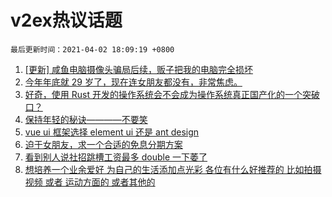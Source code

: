 # v2ex热议话题

`最后更新时间：2021-04-02 18:09:19 +0800`

1. [[更新] 咸鱼电脑摄像头骗局后续，贩子把我的电脑完全损坏](https://www.v2ex.com/t/767322)
1. [今年年底就 29 岁了，现在连女朋友都没有，非常焦虑。](https://www.v2ex.com/t/767401)
1. [好奇，使用 Rust 开发的操作系统会不会成为操作系统真正国产化的一个突破口？](https://www.v2ex.com/t/767321)
1. [保持年轻的秘诀————不要笑](https://www.v2ex.com/t/767416)
1. [vue ui 框架选择 element ui 还是 ant design](https://www.v2ex.com/t/767468)
1. [迫于女朋友，求一个合适的免息分期方案](https://www.v2ex.com/t/767538)
1. [看到别人说社招跳槽工资最多 double 一下萎了](https://www.v2ex.com/t/767408)
1. [想培养一个业余爱好 为自己的生活添加点光彩 各位有什么好推荐的 比如拍摄视频 或者 运动方面的 或者其他的](https://www.v2ex.com/t/767427)

